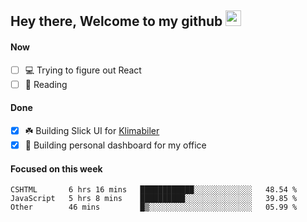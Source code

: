 ## Hey there, Welcome to my github <img src="https://media.giphy.com/media/hvRJCLFzcasrR4ia7z/giphy.gif" width="25px">

#### Now
- [ ] 💻 Trying to figure out React
- [ ] 📕 Reading

#### Done
- [x] ☘️ Building Slick UI for [Klimabiler](https://klimabiler.dk)
- [x] 🚀 Building personal dashboard for my office
 
 #### Focused on this week
<!--START_SECTION:waka-->

```text
CSHTML       6 hrs 16 mins   ████████████░░░░░░░░░░░░░   48.54 %
JavaScript   5 hrs 8 mins    ██████████░░░░░░░░░░░░░░░   39.85 %
Other        46 mins         █▒░░░░░░░░░░░░░░░░░░░░░░░   05.99 %
```

<!--END_SECTION:waka-->

